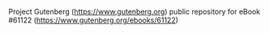 Project Gutenberg (https://www.gutenberg.org) public repository for eBook #61122 (https://www.gutenberg.org/ebooks/61122)
